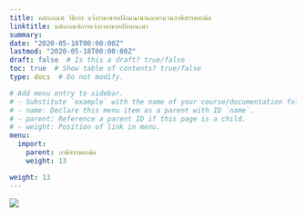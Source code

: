 ```yaml
---
title: หลักเกณฑ์ วิธีการ แจ้งราคาขายปลีกแนะนำและคำนวนภาษีสรรพสามิต
linktitle: หลักเกณฑ์การแจ้งราคาขายปลีกแนะนำ
summary:
date: "2020-05-18T00:00:00Z"
lastmod: "2020-05-18T00:00:00Z"
draft: false  # Is this a draft? true/false
toc: true  # Show table of contents? true/false
type: docs  # Do not modify.

# Add menu entry to sidebar.
# - Substitute `example` with the name of your course/documentation folder.
# - name: Declare this menu item as a parent with ID `name`.
# - parent: Reference a parent ID if this page is a child.
# - weight: Position of link in menu.
menu:
  import:
    parent: ภาษีสรรพสามิต
    weight: 13

weight: 13
---
```



![](../img/notifications_price.jpg)